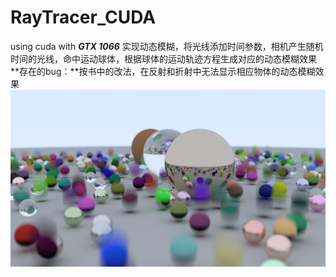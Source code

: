 # RayTracer_CUDA
 using cuda with ***GTX 1066***
实现动态模糊，将光线添加时间参数，相机产生随机时间的光线，命中运动球体，根据球体的运动轨迹方程生成对应的动态模糊效果
**存在的bug：**按书中的改法，在反射和折射中无法显示相应物体的动态模糊效果 
![img](https://github.com/htYum/RayTracer_CUDA/blob/ch1_motion_blur/x64/Release/main.png)
